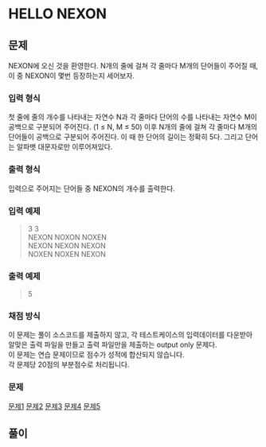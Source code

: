 # HELLO NEXON
## 문제
NEXON에 오신 것을 환영한다. N개의 줄에 걸쳐 각 줄마다 M개의 단어들이 주어질 때, 이 중 NEXON이 몇번 등장하는지 세어보자.

### 입력 형식
첫 줄에 줄의 개수를 나타내는 자연수 N과 각 줄마다 단어의 수를 나타내는 자연수 M이 공백으로 구분되어 주어진다. (1 ≤ N, M ≤ 50) 이후 N개의 줄에 걸쳐 각 줄마다 M개의 단어들이 공백으로 구분되어 주어진다. 이 때 한 단어의 길이는 정확히 5다. 그리고 단어는 알파뱃 대문자로만 이루어져있다.

### 출력 형식
입력으로 주어지는 단어들 중 NEXON의 개수를 출력한다.

### 입력 예제
> 3 3  
> NEXON NOXON NOXEN  
> NEXON NEXON NEXON  
> NOXEN NOXEN NEXON

### 출력 예제
> 5

### 채점 방식
이 문제는 풀이 소스코드를 제출하지 않고, 각 테스트케이스의 입력데이터를 다운받아 알맞은 출력 파일을 만들고 출력 파일만을 제출하는 output only 문제다.  
이 문제는 연습 문제이므로 점수가 성적에 합산되지 않습니다.  
각 문제당 20점의 부분점수로 처리됩니다.

### 문제
[문제1](./input/input2.1.txt)
[문제2](./input/input2.2.txt)
[문제3](./input/input2.3.txt)
[문제4](./input/input2.4.txt)
[문제5](./input/input2.5.txt)

## 풀이